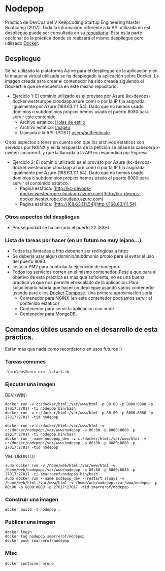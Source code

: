 # Nodepop
Práctica de DevOps del V KeepCoding Startup Engineering Master Bootcamp (2017).
Toda la información referente a la API utilizada en est despliegue puede ser consultada en su [repositorio](https://github.com/smarrerof/kc-nodejs).
Esta es la parte opcional de la práctica donde se realizará el mismo despliegue pero utilizado [Docker](https://www.docker.com/).

## Despliegue
Se ha utilizado la plataforma Azure para el despliegue de la aplicación y en la máquina virtual utilizada se ha desplegado la aplicación sobre Docker. La imagen creada para crear el contenedor ha sido creada siguiendo el Dockerfile que se encuentra en este mismo repositorio.

* Ejercicio 1: El dominio utilizado es el provisto por Azure (kc-devops-docker.westeurope.cloudapp.azure.com) o por la IP fija asignada igualmente por Azure (168.63.111.54). Dado que no hemos usado dominios o subdominios propios hemos usado el puerto 8080 para servir este contenido.
  * Archivo estático: [Hojas de estilo](http://kc-devops-docker.westeurope.cloudapp.azure.com:8080/stylesheets/style.css)
  * Archivo estático: [Imagen](http://168.63.111.54:8080/images/ads/bici.png)
  * Llamada a la API: (POST) [users/authenticate](http://168.63.111.54:8080/apiv1/users/authenticate)
  
Otros aspectos a tener en cuenta son que los archivos estáticos son servidos por NGINX y en la respuesta de la petición se añade la cabecera x-owner: smarrerof. y que la llamada a la API es respondida por Express.

* Ejercicio 2: El dominio utilizado es el provisto por Azure (kc-devops-docker.westeurope.cloudapp.azure.com) o por la IP fija asignada igualmente por Azure (168.63.111.54). Dado que no hemos usado dominios o subdominios propios hemos usado el puerto 8080 para servir el contenido estático.
  * Página estática: [http://kc-devops-docker.westeurope.cloudapp.azure.com](http://kc-devops-docker.westeurope.cloudapp.azure.com)
  * Página estática: [http://168.63.111.54](http://168.63.111.54)

### Otros aspectos del despliegue
* Por seguridad se ha cerrado el puerto 22 (SSH)

### Lista de tareas por hacer (en un futuro no muy lejano...)
* Todas las llamadas a http deberían ser redirigidas a https
* Se debería usar algun dominio/subdmonio propio para el evitar el uso del puerto 8080.
* Instalar PM2 para controlar la ejecución de nodepop.
* Todos los servicios corren en el mismo contenedor. Pese a que para el objetivo de esta práctica es más que suficiente, no es una buena práctica ya que nos permite el escalado de la aplicación. Para solucionarlo habría que hacer un depliegue usando varios contenedor usando para ellos [Docker Compose](https://docs.docker.com/compose/). Una primera aproximación sería
  * Contenedor para NGINX (en este contenedor podríamos servir el contenido estático)
  * Contenedor para servir la aplicacion con node
  * Contenedor para MongoDB.

## Comandos útiles usando en el desarrollo de esta práctica. 
Están más que nada como recordatorio en usos futuros :) 
### Tareas comunes
```
.\bin\dos2unix.exe .\start.sh
```

### Ejecutar una imagen
DEV (WIN)
```
docker run -v c:/docker/html:/var/www/html -p 80:80 -p 8080:8080 -p 27017:27017 -ti nodepop bin/bash
docker run -v c:/docker/html:/var/www/html -p 80:80 -p 8080:8080 -p 27017:27017 -tid nodepop

docker run -v c:/docker/html:/var/www/html -v c:/docker/nodepop:/var/www/nodepop -p 80:80 -p 8080:8080 -p 27017:27017 -ti nodepop bin/bash
docker run --name nodepop_dev -v c:/docker/html:/var/www/html -v c:/docker/nodepop:/var/www/nodepop -p 80:80 -p 8080:8080 -p 27017:27017 -tid nodepop
```

VM (UBUNTU)
```
sudo docker run -v /home/web/html:/var/www/html -v /home/web/nodepop:/var/www/nodepop -p 80:80 -p 8080:8080 -p 27017:27017 -ti smarrerof/nodepop bin/bash
sudo docker run --name nodepop_dev --restart always -v /home/web/html:/var/www/html -v /home/web/nodepop:/var/www/nodepop -p 80:80 -p 8080:8080 -p 27017:27017 -tid smarrerof/nodepop 
```

### Construir una imagen
```
docker build -t nodepop .
```

### Publicar una imagen
```
docker login
docker tag nodepop smarrerof/nodepop
docker push smarrerof/nodepop
```

### Misc
```
docker container prune
```
